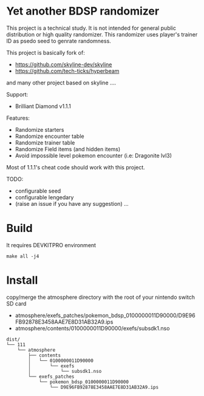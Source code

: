 # Yet another BDSP randomizer
This project is a technical study.
It is not intended for general public distribution or high quality randomizer.
This randomizer uses player's trainer ID as psedo seed to genrate randomness.

This project is basically fork of:
* https://github.com/skyline-dev/skyline
* https://github.com/tech-ticks/hyperbeam

and many other project based on skyline ....

Support:
* Brilliant Diamond v1.1.1

Features:
* Randomize starters
* Randomize encounter table
* Randomize trainer table
* Randomize Field items (and hidden items)
* Avoid impossible level pokemon encounter (i.e: Dragonite lvl3)

Most of 1.1.1's cheat code should work with this project.

TODO:
* configurable seed
* configurable lengedary
* (raise an issue if you have any suggestion) ...

# Build
It requires DEVKITPRO environment
```
make all -j4
```

# Install
copy/merge the atmosphere directory with the root of your nintendo switch SD card 
* atmosphere/exefs_patches/pokemon_bdsp_0100000011D90000/D9E96FB92878E3458AAE7E8D31AB32A9.ips
* atmosphere/contents/0100000011D90000/exefs/subsdk1.nso
```
dist/
└── 111
    └── atmosphere
        ├── contents
        │   └── 0100000011D90000
        │       └── exefs
        │           └── subsdk1.nso
        └── exefs_patches
            └── pokemon_bdsp_0100000011D90000
                └── D9E96FB92878E3458AAE7E8D31AB32A9.ips
```
